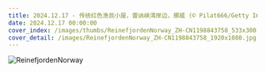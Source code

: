 ```yaml
---
title: 2024.12.17 - 传统红色渔民小屋，雷讷峡湾岸边，挪威 (© Pilat666/Getty Images)
date: 2024.12.17 00:00:00
cover_index: /images/thumbs/ReinefjordenNorway_ZH-CN1198843758_533x300.jpg
cover_detail: /images/ReinefjordenNorway_ZH-CN1198843758_1920x1080.jpg
---
```


![ReinefjordenNorway](/images/ReinefjordenNorway_ZH-CN1198843758_1920x1080.jpg)
